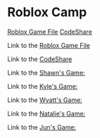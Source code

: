 

<h1>Roblox Camp</h1>
<a href="https://drive.google.com/file/d/1kwWCEo5MRjDH05u1cHCq4KZsX3gtPdlO/view">Roblox Game File</a>
<a href="https://codeshare.io/5R40oo">CodeShare</a>

Link to the [Roblox Game File](https://drive.google.com/file/d/1kwWCEo5MRjDH05u1cHCq4KZsX3gtPdlO/view)

Link to the [CodeShare](https://codeshare.io/5R40oo)

Link to the [Shawn's Game: ](https://www.roblox.com/games/5478445750/Stay-Charged)

Link to the [Kyle's Game: ](https://codeshare.io/5R40oo)

Link to the [Wyatt's Game: ](https://codeshare.io/5R40oo)

Link to the [Natalie's Game: ](https://codeshare.io/5R40oo)

Link to the [Jun's Game: ](https://codeshare.io/5R40oo)